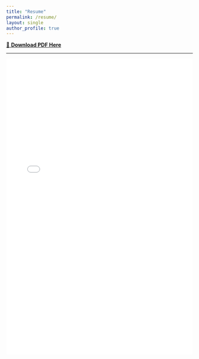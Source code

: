 ```yaml
---
title: "Resume"
permalink: /resume/
layout: single
author_profile: true
---
```


[📄 **Download PDF Here**](/assets/Resume.pdf)

---

<iframe 
    src="/assets/Resume.pdf" 
    width="100%" 
    height="800px" 
    style="border: none; overflow: auto;"
    title="Alice Shirley Resume">
</iframe>
